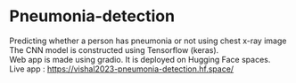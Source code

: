 # Pneumonia-detection
Predicting whether a person has pneumonia or not using chest x-ray image
The CNN model is constructed using Tensorflow (keras).<br>
Web app is made using gradio. It is deployed on Hugging Face spaces.<br>
Live app : https://vishal2023-pneumonia-detection.hf.space/
